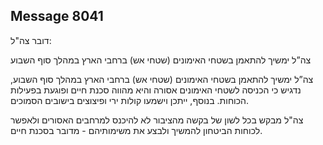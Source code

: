 ## Message 8041

דובר צה"ל:

צה”ל ימשיך להתאמן בשטחי האימונים (שטחי אש) ברחבי הארץ במהלך סוף השבוע
 
צה”ל ימשיך להתאמן בשטחי האימונים (שטחי אש) ברחבי הארץ במהלך סוף השבוע, נדגיש כי הכניסה לשטחי האימונים אסורה והיא מהווה סכנת חיים ופוגעת בפעילות הכוחות. בנוסף, ייתכן  וישמעו קולות ירי ופיצוצים בישובים הסמוכים.

צה"ל מבקש בכל לשון של בקשה מהציבור לא להיכנס למרחבים האסורים ולאפשר לכוחות הביטחון להמשיך ולבצע את משימותיהם - מדובר בסכנת חיים.


